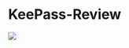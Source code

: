 # KeePass-Review
![](https://user-images.githubusercontent.com/41545476/81377863-ed56e800-9123-11ea-9b45-52e4abbf5637.png)
